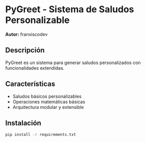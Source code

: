 # PyGreet - Sistema de Saludos Personalizable

**Autor:** franxiscodev

## Descripción
PyGreet es un sistema para generar saludos personalizados con funcionalidades extendidas.

## Características
- Saludos básicos personalizables
- Operaciones matemáticas básicas
- Arquitectura modular y extensible

## Instalación
```bash
pip install -r requirements.txt